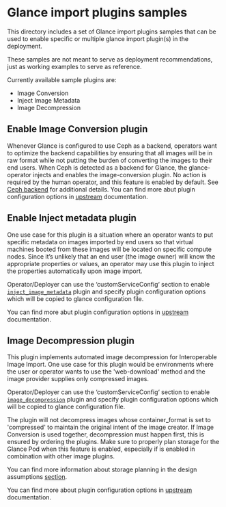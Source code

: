 # Glance import plugins samples

This directory includes a set of Glance import plugins samples that can be
used to enable specific or multiple glance import plugin(s) in the deployment.

These samples are not meant to serve as deployment recommendations, just as
working examples to serve as reference.

Currently available sample plugins are:

- Image Conversion
- Inject Image Metadata
- Image Decompression

## Enable Image Conversion plugin

Whenever Glance is configured to use Ceph as a backend, operators want to
optimize the backend capabilities by ensuring that all images will be in raw
format while not putting the burden of converting the images to their end users.
When Ceph is detected as a backend for Glance, the glance-operator injects and
enables the image-conversion plugin.
No action is required by the human operator, and this feature is enabled by
default. See [Ceph backend](https://github.com/openstack-k8s-operators/glance-operator/tree/main/config/samples/backends#ceph-example)
for additional details.
You can find more abut plugin configuration options
in [upstream](https://docs.openstack.org/glance/latest/admin/interoperable-image-import.html#the-image-conversion)
documentation.

## Enable Inject metadata plugin

One use case for this plugin is a situation where an operator wants to put
specific metadata on images imported by end users so that virtual machines
booted from these images will be located on specific compute nodes. Since
it’s unlikely that an end user (the image owner) will know the appropriate
properties or values, an operator may use this plugin to inject the
properties automatically upon image import.

Operator/Deployer can use the ‘customServiceConfig‘ section to enable
[`inject_image_metadata`](inject_metadata/inject_metadata.yaml) plugin and
specify plugin configuration options which will be copied to glance
configuration file.

You can find more abut plugin configuration options
in [upstream](https://docs.openstack.org/glance/latest/admin/interoperable-image-import.html#the-image-property-injection-plugin)
documentation.

## Image Decompression plugin

This plugin implements automated image decompression for Interoperable Image
Import. One use case for this plugin would be environments where the user or
operator wants to use the 'web-download' method and the image provider
supplies only compressed images.

Operator/Deployer can use the ‘customServiceConfig‘ section to enable
[`image_decompression`](image_decompression/image_decompression.yaml) plugin
and specify plugin configuration options which will be copied to glance
configuration file.

The plugin will not decompress images whose container_format is set to
'compressed' to maintain the original intent of the image creator. If Image
Conversion is used together, decompression must happen first, this is ensured
by ordering the plugins.
Make sure to properly plan storage for the Glance Pod when this feature is
enabled, especially if is enabled in combination with other image plugins.

You can find more information about storage planning in the design assumptions
[section](../../../docs/design-decisions.md).

You can find more about plugin configuration options
in [upstream](https://docs.openstack.org/glance/latest/admin/interoperable-image-import.html#the-image-decompression)
documentation.
